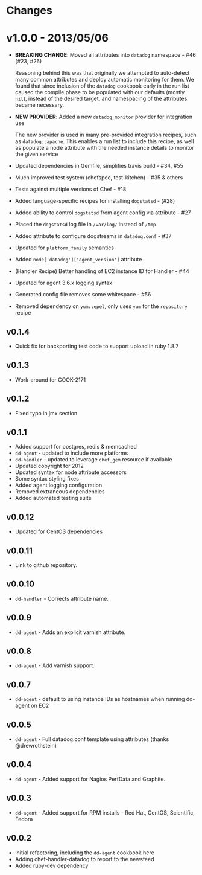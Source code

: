 Changes
=======

# v1.0.0 - 2013/05/06

* **BREAKING CHANGE**: Moved all attributes into `datadog` namespace - #46 (#23, #26)

  Reasoning behind this was that originally we attempted to auto-detect many common attributes and deploy automatic monitoring for them.
  We found that since inclusion of the `datadog` cookbook early in the run list caused the compile phase to be populated with our defaults (mostly `nil`), instead of the desired target, and namespacing of the attributes became necessary.

* **NEW PROVIDER**: Added a new `datadog_monitor` provider for integration use

  The new provider is used in many pre-provided integration recipes, such as `datadog::apache`.
  This enables a run list to include this recipe, as well as populate a node attribute with the needed instance details to monitor the given service

* Updated dependencies in Gemfile, simplifies travis build - #34, #55
* Much improved test system (chefspec, test-kitchen) - #35 & others
* Tests against multiple versions of Chef - #18
* Added language-specific recipes for installing `dogstatsd` - (#28)
* Added ability to control `dogstatsd` from agent config via attribute - #27
* Placed the `dogstatsd` log file in `/var/log/` instead of `/tmp`
* Added attribute to configure dogstreams in `datadog.conf` - #37
* Updated for `platform_family` semantics
* Added `node['datadog']['agent_version']` attribute
* (Handler Recipe) Better handling of EC2 instance ID for Handler - #44
* Updated for agent 3.6.x logging syntax
* Generated config file removes some whitespace - #56
* Removed dependency on `yum::epel`, only uses `yum` for the `repository` recipe


## v0.1.4
* Quick fix for backporting test code to support upload in ruby 1.8.7

## v0.1.3
* Work-around for COOK-2171

## v0.1.2
* Fixed typo in jmx section

## v0.1.1
* Added support for postgres, redis & memcached
* `dd-agent` - updated to include more platforms
* `dd-handler` - updated to leverage `chef_gem` resource if available
* Updated copyright for 2012
* Updated syntax for node attribute accessors
* Some syntax styling fixes
* Added agent logging configuration
* Removed extraneous dependencies
* Added automated testing suite

## v0.0.12
* Updated for CentOS dependencies

## v0.0.11
* Link to github repository.

## v0.0.10
* `dd-handler` - Corrects attribute name.

## v0.0.9
* `dd-agent` - Adds an explicit varnish attribute.

## v0.0.8
* `dd-agent` - Add varnish support.

## v0.0.7
* `dd-agent` - default to using instance IDs as hostnames when running dd-agent on EC2

## v0.0.5
* `dd-agent` - Full datadog.conf template using attributes (thanks @drewrothstein)

## v0.0.4
* `dd-agent` - Added support for Nagios PerfData and Graphite.

## v0.0.3
* `dd-agent` - Added support for RPM installs - Red Hat, CentOS, Scientific, Fedora

## v0.0.2
* Initial refactoring, including the `dd-agent` cookbook here
* Adding chef-handler-datadog to report to the newsfeed
* Added ruby-dev dependency